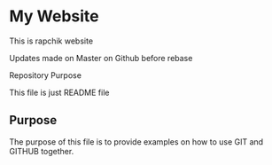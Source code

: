 # My Website

This is rapchik website

Updates made on Master on Github before rebase

Repository Purpose

This file is just README file

## Purpose 

The purpose of this file is to provide examples
on how to use GIT and GITHUB together.